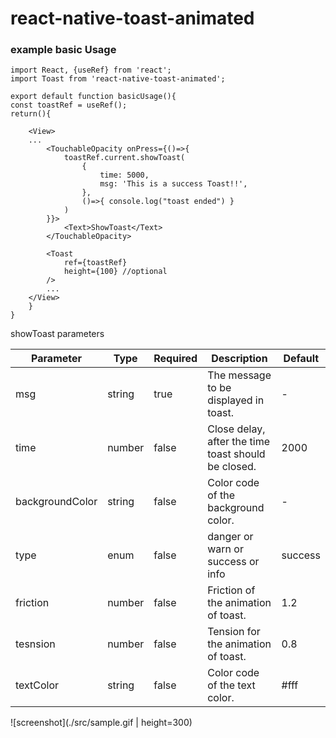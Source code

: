 # react-native-toast-animated
### example basic Usage


    
    import React, {useRef} from 'react';
	import Toast from 'react-native-toast-animated';

	export default function basicUsage(){
	const toastRef = useRef();
	return(){

		<View>
		...
			<TouchableOpacity onPress={()=>{
				toastRef.current.showToast(
					{
						time: 5000,
						msg: 'This is a success Toast!!',
					},
					()=>{ console.log("toast ended") }
				)
			}}>
				<Text>ShowToast</Text>
			</TouchableOpacity>

			<Toast
				ref={toastRef}
				height={100} //optional
			/>
			...
		</View>
		}
	}



showToast parameters

| Parameter       | Type   | Required | Description                                         | Default |
|-----------------|--------|----------|-----------------------------------------------------|---------|
| msg             | string | true     | The message to be displayed in toast.               | -       |
| time            | number | false    | Close delay, after the time toast should be closed. | 2000    |
| backgroundColor | string | false    | Color code of the background color.                 | -       |
| type            | enum   | false    | danger or warn or success or info                   | success |
| friction        | number | false    | Friction of the animation of toast.                 | 1.2     |
| tesnsion        | number | false    | Tension for the animation of toast.                 | 0.8     |
| textColor       | string | false    | Color code of the text color.                       | #fff    |



![screenshot](./src/sample.gif | height=300)